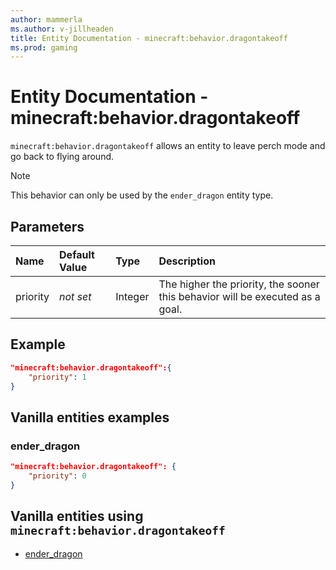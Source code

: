```yaml
---
author: mammerla
ms.author: v-jillheaden
title: Entity Documentation - minecraft:behavior.dragontakeoff
ms.prod: gaming
---
```


# Entity Documentation - minecraft:behavior.dragontakeoff

`minecraft:behavior.dragontakeoff` allows an entity to leave perch mode and go back to flying around.

> [!NOTE]
> This behavior can only be used by the `ender_dragon` entity type.

## Parameters

|Name |Default Value  |Type  |Description  |
|:----------|:----------|:----------|:----------|
|priority|*not set*|Integer|The higher the priority, the sooner this behavior will be executed as a goal.|

## Example

```json
"minecraft:behavior.dragontakeoff":{
    "priority": 1
}
```

## Vanilla entities examples

### ender_dragon

```json
"minecraft:behavior.dragontakeoff": {
    "priority": 0
}
```

## Vanilla entities using `minecraft:behavior.dragontakeoff`

- [ender_dragon](../../../../Source/VanillaBehaviorPack_Snippets/entities/ender_dragon.md)
